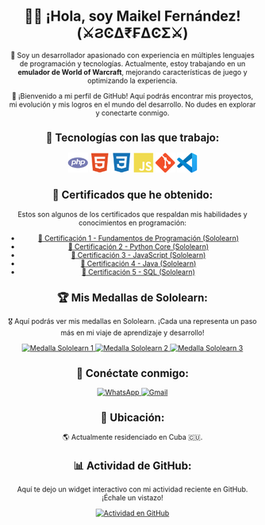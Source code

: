 <div align="center">
  <h1>👨‍💻 ¡Hola, soy Maikel Fernández! (⚔ϨϾ∆₹₣∆ϾƩ⚔)</h1>
  <p>👋 Soy un desarrollador apasionado con experiencia en múltiples lenguajes de programación y tecnologías. Actualmente, estoy trabajando en un <strong>emulador de World of Warcraft</strong>, mejorando características de juego y optimizando la experiencia.</p>
  <p>🚀 ¡Bienvenido a mi perfil de GitHub! Aquí podrás encontrar mis proyectos, mi evolución y mis logros en el mundo del desarrollo. No dudes en explorar y conectarte conmigo.</p>
</div>

<h2 align="center">🔧 Tecnologías con las que trabajo:</h2>
<div align="center">
  <img alt="PHP" height="40" width="40" src="https://raw.githubusercontent.com/devicons/devicon/master/icons/php/php-plain.svg">
  <img alt="HTML5" height="40" width="40" src="https://raw.githubusercontent.com/devicons/devicon/master/icons/html5/html5-plain.svg">
  <img alt="CSS3" height="40" width="40" src="https://raw.githubusercontent.com/devicons/devicon/master/icons/css3/css3-plain.svg">
  <img alt="JavaScript" height="40" width="40" src="https://raw.githubusercontent.com/devicons/devicon/master/icons/javascript/javascript-plain.svg">
  <img alt="Git" height="40" width="40" src="https://raw.githubusercontent.com/devicons/devicon/master/icons/git/git-original.svg">
  <img alt="VSCode" height="40" width="40" src="https://raw.githubusercontent.com/devicons/devicon/master/icons/vscode/vscode-original.svg">
</div>

<h2 align="center">📜 Certificados que he obtenido:</h2>
<p align="center">Estos son algunos de los certificados que respaldan mis habilidades y conocimientos en programación:</p>
<div align="center">
  <ul>
    <li><a href="https://blob.sololearn.com/certificates/7e413869-624d-4e4f-93ad-fc29e9c9c3e4.pdf" target="_blank">🔹 Certificación 1 - Fundamentos de Programación (Sololearn)</a></li>
    <li><a href="https://api2.sololearn.com/v2/certificates/CT-TDF2DD2A/image/pdf?t=638756656710893990" target="_blank">🔹 Certificación 2 - Python Core (Sololearn)</a></li>
    <li><a href="https://api2.sololearn.com/v2/certificates/CT-LLU685YX/image/pdf?t=638756656710820020" target="_blank">🔹 Certificación 3 - JavaScript (Sololearn)</a></li>
    <li><a href="https://api2.sololearn.com/v2/certificates/CT-VIHJ5HES/image/pdf?t=638756656710977190" target="_blank">🔹 Certificación 4 - Java (Sololearn)</a></li>
    <li><a href="https://api2.sololearn.com/v2/certificates/CC-QNFH80IC/image/pdf?t=638756656711671900" target="_blank">🔹 Certificación 5 - SQL (Sololearn)</a></li>
  </ul>
</div>

<h2 align="center">🏆 Mis Medallas de Sololearn:</h2>
<p align="center">🎖️ Aquí podrás ver mis medallas en Sololearn. ¡Cada una representa un paso más en mi viaje de aprendizaje y desarrollo!</p>
<div align="center">
  <a href="https://www.sololearn.com/Profile/7e413869-624d-4e4f-93ad-fc29e9c9c3e4" target="_blank">
    <img src="https://www.sololearn.com/Logo/medal-7e413869.png" alt="Medalla Sololearn 1" height="60">
  </a>
  <a href="https://www.sololearn.com/Profile/CT-TDF2DD2A" target="_blank">
    <img src="https://www.sololearn.com/Logo/medal-CT-TDF2DD2A.png" alt="Medalla Sololearn 2" height="60">
  </a>
  <a href="https://www.sololearn.com/Profile/CT-LLU685YX" target="_blank">
    <img src="https://www.sololearn.com/Logo/medal-CT-LLU685YX.png" alt="Medalla Sololearn 3" height="60">
  </a>
</div>

<h2 align="center">📱 Conéctate conmigo:</h2>
<div align="center"> 
  <a href="https://wa.me/+5353716361" target="_blank">
    <img src="https://img.shields.io/badge/WhatsApp-25D366?style=for-the-badge&logo=whatsapp&logoColor=white" alt="WhatsApp">
  </a>
  <a href="mailto:maikelfernandez970724@gmail.com" target="_blank">
    <img src="https://img.shields.io/badge/Gmail-D14836?style=for-the-badge&logo=gmail&logoColor=white" alt="Gmail">
  </a>
</div>

<h2 align="center">📍 Ubicación:</h2>
<p align="center">🌎 Actualmente residenciado en Cuba 🇨🇺.</p>

<h2 align="center">📊 Actividad de GitHub:</h2>
<p align="center">Aquí te dejo un widget interactivo con mi actividad reciente en GitHub. ¡Échale un vistazo!</p>
<div align="center">
  <a href="https://github.com/mikefernandz">
    <img src="https://github-readme-activity-graph.cyclic.app/graph?username=mikefernandz&bg_color=000000&color=FFFFFF&line=00FF00&point=FFFFFF&area=true&hide_border=true" alt="Actividad en GitHub" width="800" height="400">
  </a>
</div>


